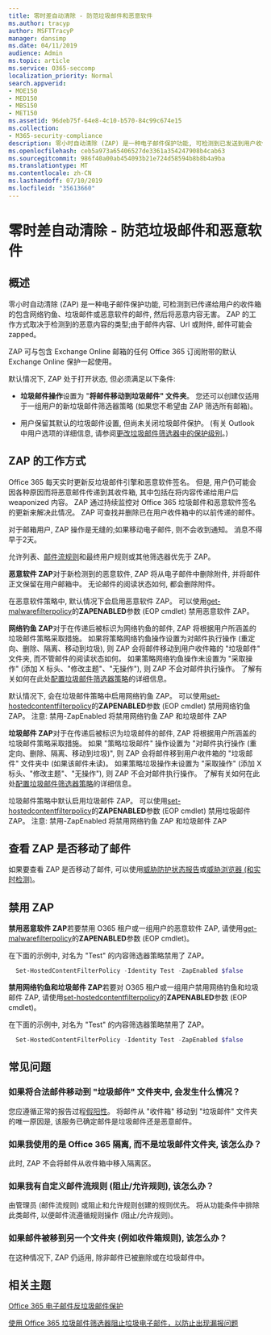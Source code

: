 ```yaml
---
title: 零时差自动清除 - 防范垃圾邮件和恶意软件
ms.author: tracyp
author: MSFTTracyP
manager: dansimp
ms.date: 04/11/2019
audience: Admin
ms.topic: article
ms.service: O365-seccomp
localization_priority: Normal
search.appverid:
- MOE150
- MED150
- MBS150
- MET150
ms.assetid: 96deb75f-64e8-4c10-b570-84c99c674e15
ms.collection:
- M365-security-compliance
description: 零小时自动清除 (ZAP) 是一种电子邮件保护功能, 可检测到已发送到用户收件箱的垃圾邮件或恶意软件的邮件, 然后将恶意内容无害。 ZAP 的工作方式取决于检测到的恶意内容的类型。
ms.openlocfilehash: ceb5a973a65406527de3361a354247908b4cab63
ms.sourcegitcommit: 986f40a00ab454093b21e724d58594b8b8b4a9ba
ms.translationtype: MT
ms.contentlocale: zh-CN
ms.lasthandoff: 07/10/2019
ms.locfileid: "35613660"
---
```

# <a name="zero-hour-auto-purge---protection-against-spam-and-malware"></a>零时差自动清除 - 防范垃圾邮件和恶意软件

## <a name="overview"></a>概述

零小时自动清除 (ZAP) 是一种电子邮件保护功能, 可检测到已传递给用户的收件箱的包含网络钓鱼、垃圾邮件或恶意软件的邮件, 然后将恶意内容无害。 ZAP 的工作方式取决于检测到的恶意内容的类型;由于邮件内容、Url 或附件, 邮件可能会 zapped。
  
ZAP 可与包含 Exchange Online 邮箱的任何 Office 365 订阅附带的默认 Exchange Online 保护一起使用。

默认情况下, ZAP 处于打开状态, 但必须满足以下条件:
  
- **垃圾邮件操作**设置为 "**将邮件移动到垃圾邮件" 文件夹**。 您还可以创建仅适用于一组用户的新垃圾邮件筛选器策略 (如果您不希望由 ZAP 筛选所有邮箱)。

- 用户保留其默认的垃圾邮件设置, 但尚未关闭垃圾邮件保护。 (有关 Outlook 中用户选项的详细信息, 请参阅[更改垃圾邮件筛选器中的保护级别](https://support.office.com/article/change-the-level-of-protection-in-the-junk-email-filter-e89c12d8-9d61-4320-8c57-d982c8d52f6b)。) 
  
## <a name="how-zap-works"></a>ZAP 的工作方式

Office 365 每天实时更新反垃圾邮件引擎和恶意软件签名。 但是, 用户仍可能会因各种原因而将恶意邮件传递到其收件箱, 其中包括在将内容传递给用户后 weaponized 内容。 ZAP 通过持续监控对 Office 365 垃圾邮件和恶意软件签名的更新来解决此情况。 ZAP 可查找并删除已在用户收件箱中的以前传递的邮件。

对于邮箱用户, ZAP 操作是无缝的;如果移动电子邮件, 则不会收到通知。 消息不得早于2天。
  
允许列表、[邮件流规则](https://go.microsoft.com/fwlink/p/?LinkId=722755)和最终用户规则或其他筛选器优先于 ZAP。

**恶意软件 ZAP**对于新检测到的恶意软件, ZAP 将从电子邮件中删除附件, 并将邮件正文保留在用户邮箱中。 无论邮件的阅读状态如何, 都会删除附件。

在恶意软件策略中, 默认情况下会启用恶意软件 ZAP。 可以使用[get-malwarefilterpolicy](https://docs.microsoft.com/en-us/powershell/module/exchange/antispam-antimalware/set-malwarefilterpolicy?view=exchange-ps)的**ZAPENABLED**参数 (EOP cmdlet) 禁用恶意软件 ZAP。

**网络钓鱼 ZAP**对于在传递后被标识为网络钓鱼的邮件, ZAP 将根据用户所涵盖的垃圾邮件策略采取措施。 如果将策略网络钓鱼操作设置为对邮件执行操作 (重定向、删除、隔离、移动到垃圾), 则 ZAP 会将邮件移动到用户收件箱的 "垃圾邮件" 文件夹, 而不管邮件的阅读状态如何。 如果策略网络钓鱼操作未设置为 "采取操作" (添加 X 标头、"修改主题"、"无操作"), 则 ZAP 不会对邮件执行操作。 了解有关如何在此处[配置垃圾邮件筛选器策略](https://docs.microsoft.com/en-us/office365/securitycompliance/configure-your-spam-filter-policies)的详细信息。

默认情况下, 会在垃圾邮件策略中启用网络钓鱼 ZAP。 可以使用[set-hostedcontentfilterpolicy](https://go.microsoft.com/fwlink/p/?LinkId=722758)的**ZAPENABLED**参数 (EOP cmdlet) 禁用网络钓鱼 ZAP。
注意: 禁用-ZapEnabled 将禁用网络钓鱼 ZAP 和垃圾邮件 ZAP

**垃圾邮件 ZAP**对于在传递后被标识为垃圾邮件的邮件, ZAP 将根据用户所涵盖的垃圾邮件策略采取措施。 如果 "策略垃圾邮件" 操作设置为 "对邮件执行操作 (重定向、删除、隔离、移动到垃圾)", 则 ZAP 会将邮件移到用户收件箱的 "垃圾邮件" 文件夹中 (如果该邮件未读)。 如果策略垃圾操作未设置为 "采取操作" (添加 X 标头、"修改主题"、"无操作"), 则 ZAP 不会对邮件执行操作。 了解有关如何在此处[配置垃圾邮件筛选器策略](https://docs.microsoft.com/en-us/office365/securitycompliance/configure-your-spam-filter-policies)的详细信息。

垃圾邮件策略中默认启用垃圾邮件 ZAP。 可以使用[set-hostedcontentfilterpolicy](https://go.microsoft.com/fwlink/p/?LinkId=722758)的**ZAPENABLED**参数 (EOP cmdlet) 禁用垃圾邮件 ZAP。
注意: 禁用-ZapEnabled 将禁用网络钓鱼 ZAP 和垃圾邮件 ZAP

## <a name="to-see-if-zap-moved-your-message"></a>查看 ZAP 是否移动了邮件

如果要查看 ZAP 是否移动了邮件, 可以使用[威胁防护状态报告](view-email-security-reports.md#threat-protection-status-report)或[威胁浏览器 (和实时检测)](threat-explorer.md)。

## <a name="to-disable-zap"></a>禁用 ZAP
**禁用恶意软件 ZAP**若要禁用 O365 租户或一组用户的恶意软件 ZAP, 请使用[get-malwarefilterpolicy](https://docs.microsoft.com/en-us/powershell/module/exchange/antispam-antimalware/set-malwarefilterpolicy?view=exchange-ps)的**ZAPENABLED**参数 (EOP cmdlet)。

在下面的示例中, 对名为 "Test" 的内容筛选器策略禁用了 ZAP。

```Powershell
  Set-HostedContentFilterPolicy -Identity Test -ZapEnabled $false
```
**禁用网络钓鱼和垃圾邮件 ZAP**若要对 O365 租户或一组用户禁用网络钓鱼和垃圾邮件 ZAP, 请使用[set-hostedcontentfilterpolicy](https://go.microsoft.com/fwlink/p/?LinkId=722758)的**ZAPENABLED**参数 (EOP cmdlet)。

在下面的示例中, 对名为 "Test" 的内容筛选器策略禁用了 ZAP。

```Powershell
  Set-HostedContentFilterPolicy -Identity Test -ZapEnabled $false
```

## <a name="faq"></a>常见问题

### <a name="what-happens-if-a-legitimate-message-is-moved-to-the-junk-mail-folder"></a>如果将合法邮件移动到 "垃圾邮件" 文件夹中, 会发生什么情况？
  
您应遵循正常的报告过程[假阳性](prevent-email-from-being-marked-as-spam.md)。 将邮件从 "收件箱" 移动到 "垃圾邮件" 文件夹的唯一原因是, 该服务已确定邮件是垃圾邮件还是恶意邮件。
  
### <a name="what-if-i-use-the-office-365-quarantine-instead-of-the-junk-mail-folder"></a>如果我使用的是 Office 365 隔离, 而不是垃圾邮件文件夹, 该怎么办？
  
此时, ZAP 不会将邮件从收件箱中移入隔离区。
  
### <a name="what-if-i-have-a-custom-mail-flow-rule-block-allow-rule"></a>如果我有自定义邮件流规则 (阻止/允许规则), 该怎么办？
  
由管理员 (邮件流规则) 或阻止和允许规则创建的规则优先。 将从功能条件中排除此类邮件, 以便邮件流遵循规则操作 (阻止/允许规则)。

### <a name="what-if-a-message-is-moved-to-another-folder-eg-inbox-rule"></a>如果邮件被移到另一个文件夹 (例如收件箱规则), 该怎么办？
在这种情况下, ZAP 仍适用, 除非邮件已被删除或在垃圾邮件中。

## <a name="related-topics"></a>相关主题

[Office 365 电子邮件反垃圾邮件保护](anti-spam-protection.md)
  
[使用 Office 365 垃圾邮件筛选器阻止垃圾电子邮件，以防止出现漏报问题](reduce-spam-email.md)
